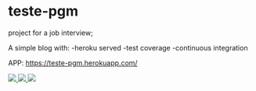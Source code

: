 # teste-pgm
project for a job interview;

A simple blog with:
-heroku served
-test coverage
-continuous integration

APP:
https://teste-pgm.herokuapp.com/

<a href="https://codeclimate.com/github/icehaku/teste-pgm">
<img src="https://codeclimate.com/github/icehaku/teste-pgm/badges/gpa.svg" />
</a>

<a href="https://travis-ci.org/icehaku/teste-pgm">
<img src="https://travis-ci.org/icehaku/teste-pgm.svg?branch=master" />
</a>

<a href="https://codeclimate.com/github/icehaku/teste-pgm/coverage">
<img src="https://codeclimate.com/github/icehaku/teste-pgm/badges/coverage.svg" />
</a>
